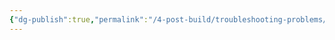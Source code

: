 ```yaml
---
{"dg-publish":true,"permalink":"/4-post-build/troubleshooting-problems/data-is-corrupted-or-missing/"}
---
```


